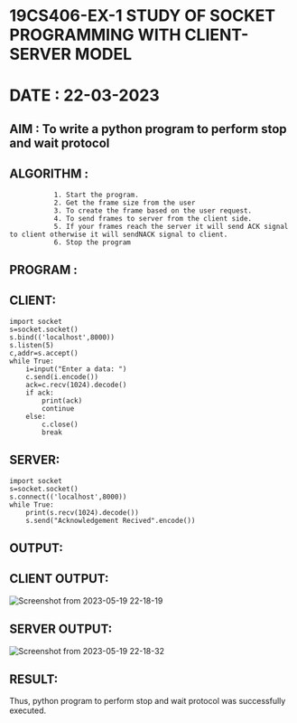 # 19CS406-EX-1 STUDY OF SOCKET PROGRAMMING WITH CLIENT-SERVER MODEL

# DATE : 22-03-2023

## AIM :  To write a python program to perform stop and wait protocol


## ALGORITHM :
               1. Start the program.
               2. Get the frame size from the user
               3. To create the frame based on the user request.
               4. To send frames to server from the client side.
               5. If your frames reach the server it will send ACK signal to client otherwise it will sendNACK signal to client.
               6. Stop the program




## PROGRAM :
## CLIENT:
```
import socket
s=socket.socket()
s.bind(('localhost',8000))
s.listen(5)
c,addr=s.accept()
while True:
    i=input("Enter a data: ")
    c.send(i.encode())
    ack=c.recv(1024).decode()
    if ack:
        print(ack)
        continue
    else:
        c.close()
        break
```
## SERVER:
```
import socket
s=socket.socket()
s.connect(('localhost',8000))
while True:
    print(s.recv(1024).decode())
    s.send("Acknowledgement Recived".encode())
```
## OUTPUT:
## CLIENT OUTPUT:
![Screenshot from 2023-05-19 22-18-19](https://github.com/NAGINENIROHITH/19CS406-EX-1/assets/118344049/065a539f-c889-4520-bd16-11b777c14ab9)
## SERVER OUTPUT:
![Screenshot from 2023-05-19 22-18-32](https://github.com/NAGINENIROHITH/19CS406-EX-1/assets/118344049/d73bd720-d553-4b1b-85a4-6acd9536a42b)
## RESULT:
Thus, python program to perform stop and wait protocol was successfully executed.
